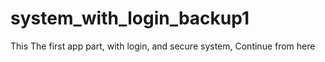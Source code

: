 # system_with_login_backup1
This The first app part, with login, and secure system, Continue from here
